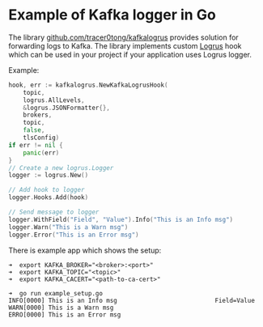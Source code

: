 # Example of Kafka logger in Go

The library [github.com/tracer0tong/kafkalogrus](github.com/tracer0tong/kafkalogrus) provides solution for forwarding logs to Kafka. The library implements custom [Logrus](https://github.com/sirupsen/logrus) hook which can be used in your project if your application uses Logrus logger.

Example:

```go
hook, err := kafkalogrus.NewKafkaLogrusHook(
    topic,
    logrus.AllLevels,
    &logrus.JSONFormatter{},
    brokers,
    topic,
    false,
    tlsConfig)
if err != nil {
    panic(err)
}
// Create a new logrus.Logger
logger := logrus.New()

// Add hook to logger
logger.Hooks.Add(hook)

// Send message to logger
logger.WithField("Field", "Value").Info("This is an Info msg")
logger.Warn("This is a Warn msg")
logger.Error("This is an Error msg")

```

There is example app which shows the setup:

```shell
➜  export KAFKA_BROKER="<broker>:<port>"
➜  export KAFKA_TOPIC="<topic>"      
➜  export KAFKA_CACERT="<path-to-ca-cert>"

➜  go run example_setup.go
INFO[0000] This is an Info msg                           Field=Value
WARN[0000] This is a Warn msg                           
ERRO[0000] This is an Error msg 


```